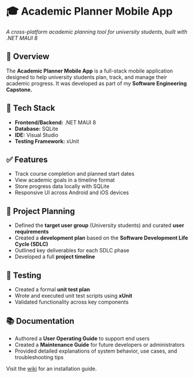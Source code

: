 # 🎓 Academic Planner Mobile App  
*A cross-platform academic planning tool for university students, built with .NET MAUI 8*

## 📱 Overview  
The **Academic Planner Mobile App** is a full-stack mobile application designed to help university students plan, track, and manage their academic progress. It was developed as part of my **Software Engineering Capstone.**

## 🔧 Tech Stack  
- **Frontend/Backend:** .NET MAUI 8  
- **Database:** SQLite  
- **IDE:** Visual Studio  
- **Testing Framework:** xUnit  

## ✅ Features  
- Track course completion and planned start dates  
- View academic goals in a timeline format  
- Store progress data locally with SQLite  
- Responsive UI across Android and iOS devices

## 🧠 Project Planning  
- Defined the **target user group** (University students) and curated **user requirements**  
- Created a **development plan** based on the **Software Development Life Cycle (SDLC)**  
- Outlined key deliverables for each SDLC phase  
- Developed a full **project timeline**

## 🧪 Testing  
- Created a formal **unit test plan**  
- Wrote and executed unit test scripts using **xUnit**  
- Validated functionality across key components

## 📚 Documentation  
- Authored a **User Operating Guide** to support end users  
- Created a **Maintenance Guide** for future developers or administrators  
- Provided detailed explanations of system behavior, use cases, and troubleshooting tips

Visit the [wiki](https://github.com/AkariBowens/DegreePath/wiki) for an installation guide.


